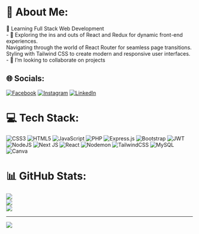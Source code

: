 # 💫 About Me:
🔭 Learning Full Stack Web Development<br>- 🌱 Exploring the ins and outs of React and Redux for dynamic front-end experiences.<br>Navigating through the world of React Router for seamless page transitions.<br>Styling with Tailwind CSS to create modern and responsive user interfaces.<br>- 👯 I’m looking to collaborate on projects<br>


## 🌐 Socials:
[![Facebook](https://img.shields.io/badge/Facebook-%231877F2.svg?logo=Facebook&logoColor=white)](https://facebook.com/shahida488) [![Instagram](https://img.shields.io/badge/Instagram-%23E4405F.svg?logo=Instagram&logoColor=white)](https://instagram.com/shahida_ramzan_) [![LinkedIn](https://img.shields.io/badge/LinkedIn-%230077B5.svg?logo=linkedin&logoColor=white)](https://linkedin.com/in/shahida-ramzan) 

# 💻 Tech Stack:
![CSS3](https://img.shields.io/badge/css3-%231572B6.svg?style=for-the-badge&logo=css3&logoColor=white) ![HTML5](https://img.shields.io/badge/html5-%23E34F26.svg?style=for-the-badge&logo=html5&logoColor=white) ![JavaScript](https://img.shields.io/badge/javascript-%23323330.svg?style=for-the-badge&logo=javascript&logoColor=%23F7DF1E) ![PHP](https://img.shields.io/badge/php-%23777BB4.svg?style=for-the-badge&logo=php&logoColor=white) ![Express.js](https://img.shields.io/badge/express.js-%23404d59.svg?style=for-the-badge&logo=express&logoColor=%2361DAFB) ![Bootstrap](https://img.shields.io/badge/bootstrap-%238511FA.svg?style=for-the-badge&logo=bootstrap&logoColor=white) ![JWT](https://img.shields.io/badge/JWT-black?style=for-the-badge&logo=JSON%20web%20tokens) ![NodeJS](https://img.shields.io/badge/node.js-6DA55F?style=for-the-badge&logo=node.js&logoColor=white) ![Next JS](https://img.shields.io/badge/Next-black?style=for-the-badge&logo=next.js&logoColor=white) ![React](https://img.shields.io/badge/react-%2320232a.svg?style=for-the-badge&logo=react&logoColor=%2361DAFB) ![Nodemon](https://img.shields.io/badge/NODEMON-%23323330.svg?style=for-the-badge&logo=nodemon&logoColor=%BBDEAD) ![TailwindCSS](https://img.shields.io/badge/tailwindcss-%2338B2AC.svg?style=for-the-badge&logo=tailwind-css&logoColor=white)  ![MySQL](https://img.shields.io/badge/mysql-4479A1.svg?style=for-the-badge&logo=mysql&logoColor=white) ![Canva](https://img.shields.io/badge/Canva-%2300C4CC.svg?style=for-the-badge&logo=Canva&logoColor=white)
# 📊 GitHub Stats:
![](https://github-readme-stats.vercel.app/api?username=shahida-ramzan&theme=dark&hide_border=false&include_all_commits=false&count_private=false)<br/>
![](https://github-readme-streak-stats.herokuapp.com/?user=shahida-ramzan&theme=dark&hide_border=false)<br/>
![](https://github-readme-stats.vercel.app/api/top-langs/?username=shahida-ramzan&theme=dark&hide_border=false&include_all_commits=false&count_private=false&layout=compact)

---
[![](https://visitcount.itsvg.in/api?id=shahida-ramzan&icon=0&color=0)](https://visitcount.itsvg.in)

<!-- Proudly created with GPRM ( https://gprm.itsvg.in ) -->
